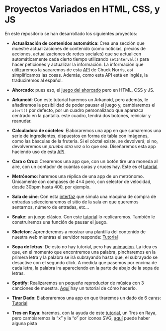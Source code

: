 
# Proyectos Variados en HTML, CSS, y JS

En este repositorio se han desarrollado los siguientes proyectos:


- **Actualización de contenidos automática**: Crea una sección que muestre actualizaciones de contenido (como  noticias, precios de acciones, actualizaciones de redes sociales) que se actualicen automáticamente cada cierto tiempo utilizando `setInterval()` para hacer peticiones y actualizar la información. La información que utilizaremos la sacaremos de esta [API](https://api.chucknorris.io/) de Chuck Norris, asi simplificamos las cosas. Además, como esta API está en inglés, la traduciremos al español.

- **Ahorcado**:  pues eso,  el [juego del ahorcado](https://github.com/bradtraversy/vanillawebprojects/tree/master/hangman) pero en HTML, CSS y JS.

- **Arkanoid**: Con este tutorial haremos un Arkanoid, pero además, le añadiremos la posibilidad de poder pausar el juego y, cambiaremos el `alert()` por defecto, por un cuadro personalizado que aparezca centrado en la pantalla. este cuadro, tendrá dos botones, reiniciar y reanudar.

- **Calculadora de cócteles**: Elaboraremos una app en que sumaremos una serie de ingredientes, dispuestos en forma de tabla con imágenes, como las básculas de la frutería. Si el cóctel existe, se devolverá; si no, devolveremos un *prueba otra vez* o lo que sea. Diseñaremos esta app haciendo uso de esta [API](https://www.thecocktaildb.com/api.php).

- **Cara o Cruz**: Crearemos una app que, con un botón tire una moneda al aire, con un contador de cuántas caras y cruces hay. Este es el [tutorial](https://youtu.be/-o-H1Ecqo_M?si=FcNrSJs_Dw1jjJBn).

- **Metrónomo**: haremos una réplica de una app de un metrónomo. Únicamente con compases de 4×4 pero, con selector de velocidad, desde 30bpm hasta 400, por ejemplo.

- **Sala de cine**: Con esta [interfaz](https://github.com/bradtraversy/vanillawebprojects/tree/master/movie-seat-booking) que simula una maquina de compra de entradas seleccionaremos el sitio de la sala en que queremos sentarnos, número de entradas, etc…

- **Snake**: un juego clásico. Con este [tutorial](https://youtu.be/wM7eMJ26kc8?si=xjF-f1hMDhmP9y2l) lo replicaremos. También le construiremos una función de pausar el juego.

- **Skeleton**: Aprenderemos a mostrar una plantilla del contenido de nuestra web mientras el servidor responde: [Tutorial](https://www.youtube.com/watch?v=0VEZPkglmy4)

- **Sopa de letras**: De esto no hay tutorial, pero hay [animación](https://twitter.com/trunarla/status/1726653310088945979?t=ceDh5vFXyQXVadc5syJqbg&s=19). La idea es que, en el momento que encontremos una palabra, pincharemos en la primera letra y la palabra se irá subrayando hasta que, el subrayado se desactive con el segundo click. A medida que pasemos por encima de cada letra, la palabra ira apareciendo en la parte de abajo de la sopa de letras.

- **Spotify**: Realizaremos un pequeño reproductor de música con 3 canciones de muestra. [Aquí](https://youtu.be/KndQpfPkOOY?si=I6lp5b3mqLj4szyG) hay un tutorial de cómo hacerlo.

- **Tirar Dado**: Elaboraremos una app en que tiraremos un dado de 6 caras: [Tutorial](https://youtu.be/HuEBqPpQkMw?si=s6ip9IdcxXHGTDjY)

- **Tres en Raya**: haremos, con la ayuda de este [tutorial](https://youtu.be/MgtGHfdpigU?si=W6AAbt5Whq1DJEvi), un Tres en Raya, pero cambiaremos la “x” y la “o” por iconos SVG, [aquí](https://youtu.be/8Zp6jUgjzns?si=2LoJP_C155wpsd7u) puede haber alguna pista



